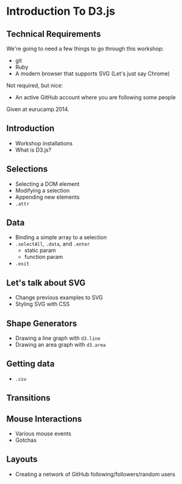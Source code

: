 Introduction To D3.js
=========

## Technical Requirements

We're going to need a few things to go through this workshop:

* git
* Ruby
* A modern browser that supports SVG (Let's just say Chrome)

Not required, but nice:

* An active GitHub account where you are following some people

Given at eurucamp 2014.

## Introduction
* Workshop installations
* What is D3.js?

## Selections
* Selecting a DOM element
* Modifying a selection
* Appending new elements
* `.attr`

## Data
* Binding a simple array to a selection
* `.selectAll`, `.data`, and `.enter`
  * static param
  * function param
* `.exit`

## Let's talk about SVG
* Change previous examples to SVG
* Styling SVG with CSS

## Shape Generators
* Drawing a line graph with `d3.line`
* Drawing an area graph with `d3.area`

## Getting data
* `.csv`

## Transitions

## Mouse Interactions
* Various mouse events
* Gotchas

## Layouts
* Creating a network of GitHub following/followers/random users

